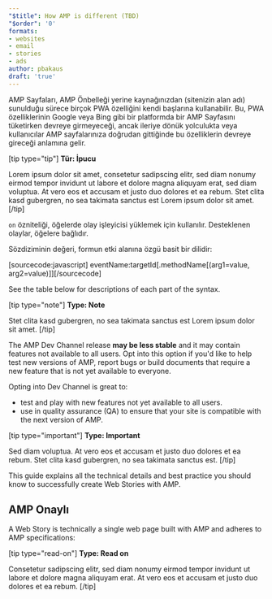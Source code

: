 ```yaml
---
"$title": How AMP is different (TBD)
"$order": '0'
formats:
- websites
- email
- stories
- ads
author: pbakaus
draft: 'true'
---
```


AMP Sayfaları, AMP Önbelleği yerine kaynağınızdan (sitenizin alan adı) sunulduğu sürece birçok PWA özelliğini kendi başlarına kullanabilir. Bu, PWA özelliklerinin Google veya Bing gibi bir platformda bir AMP Sayfasını tüketirken devreye girmeyeceği, ancak ileriye dönük yolculukta veya kullanıcılar AMP sayfalarınıza doğrudan gittiğinde bu özelliklerin devreye gireceği anlamına gelir.

[tip type="tip"] **Tür: İpucu**

Lorem ipsum dolor sit amet, consetetur sadipscing elitr, sed diam nonumy eirmod tempor invidunt ut labore et dolore magna aliquyam erat, sed diam voluptua. At vero eos et accusam et justo duo dolores et ea rebum. Stet clita kasd gubergren, no sea takimata sanctus est Lorem ipsum dolor sit amet. [/tip]

`on` özniteliği, öğelerde olay işleyicisi yüklemek için kullanılır. Desteklenen olaylar, öğelere bağlıdır.

Sözdiziminin değeri, formun etki alanına özgü basit bir dilidir:

[sourcecode:javascript]
eventName:targetId[.methodName[(arg1=value, arg2=value)]][/sourcecode]

See the table below for descriptions of each part of the syntax.

[tip type="note"] **Type: Note**

Stet clita kasd gubergren, no sea takimata sanctus est Lorem ipsum dolor sit amet. [/tip]

The AMP Dev Channel release **may be less stable** and it may contain features not available to all users. Opt into this option if you'd like to help test new versions of AMP, report bugs or build documents that require a new feature that is not yet available to everyone.

Opting into Dev Channel is great to:

- test and play with new features not yet available to all users.
- use in quality assurance (QA) to ensure that your site is compatible with the next version of AMP.

[tip type="important"] **Type: Important**

Sed diam voluptua. At vero eos et accusam et justo duo dolores et ea rebum. Stet clita kasd gubergren, no sea takimata sanctus est. [/tip]

This guide explains all the technical details and best practice you should know to successfully create Web Stories with AMP.

## AMP Onaylı

A Web Story is technically a single web page built with AMP and adheres to AMP specifications:

[tip type="read-on"] **Type: Read on**

Consetetur sadipscing elitr, sed diam nonumy eirmod tempor invidunt ut labore et dolore magna aliquyam erat. At vero eos et accusam et justo duo dolores et ea rebum. [/tip]
